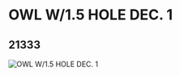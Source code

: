 # OWL W/1.5 HOLE DEC. 1
## 21333
![OWL W/1.5 HOLE DEC. 1](https://lc-www-live-s.legocdn.com/media/bricks/5/2/6115821.jpg)